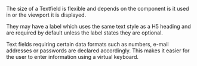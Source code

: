 The size of a Textfield is flexible and depends on the component is it used in or the viewport it is displayed.

They may have a label which uses the same text style as a H5 heading and are required by default unless the label states they are optional.

Text fields requiring certain data formats such as numbers, e-mail addresses or passwords are declared accordingly. This makes it easier for the user to enter information using a virtual keyboard.
